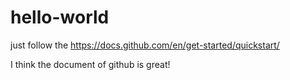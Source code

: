 # hello-world
just follow the https://docs.github.com/en/get-started/quickstart/

I think the document of github is great!
